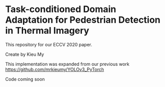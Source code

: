 # Task-conditioned Domain Adaptation for Pedestrian Detection in Thermal Imagery

This repository for our ECCV 2020 paper.

Create by Kieu My

This implementation was expanded from our previous work https://github.com/mrkieumy/YOLOv3_PyTorch

Code coming soon
